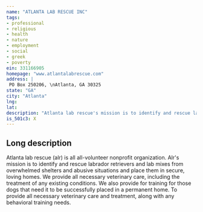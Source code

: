 ```yaml
---
name: "ATLANTA LAB RESCUE INC"
tags:
- professional
- religious
- health
- nature
- employment
- social
- greek
- poverty
ein: 331166905
homepage: "www.atlantalabrescue.com"
address: |
 PO Box 250206, \nAtlanta, GA 30325
state: "GA"
city: "Atlanta"
lng: 
lat: 
description: "Atlanta lab rescue's mission is to identify and rescue labrador retrievers and lab mixes from overwhelmed shelters and abusive situations and place them in secure, loving homes. We provide all necessary veterinary care and any training needed. "
is_501c3: X
---
```


## Long description

Atlanta lab rescue (alr) is all all-volunteer nonprofit organization. Alr's mission is to identify and rescue labrador retrievers and lab mixes from overwhelmed shelters and abusive situations and place them in secure, loving homes. We provide all necessary veterinary care, including the treatment of any existing conditions. We also provide for training for those dogs that need it to be successfully placed in a permanent home. To provide all necessary veterinary care and treatment, along with any behavioral training needs. 
